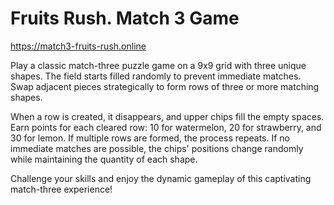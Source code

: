 # Fruits Rush. Match 3 Game
https://match3-fruits-rush.online

Play a classic match-three puzzle game on a 9x9 grid with three unique shapes. The field starts filled randomly to prevent immediate matches. Swap adjacent pieces strategically to form rows of three or more matching shapes.

When a row is created, it disappears, and upper chips fill the empty spaces. Earn points for each cleared row: 10 for watermelon, 20 for strawberry, and 30 for lemon. If multiple rows are formed, the process repeats. If no immediate matches are possible, the chips' positions change randomly while maintaining the quantity of each shape.

Challenge your skills and enjoy the dynamic gameplay of this captivating match-three experience!

